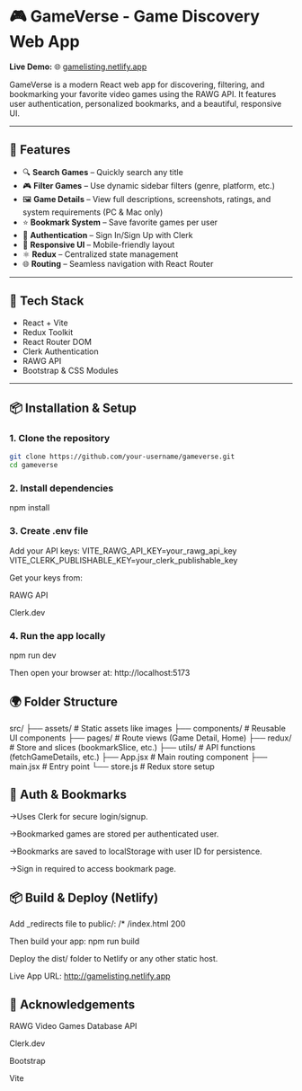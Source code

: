 # 🎮 GameVerse - Game Discovery Web App

**Live Demo:** 🌐 [gamelisting.netlify.app](http://gamelisting.netlify.app)

GameVerse is a modern React web app for discovering, filtering, and bookmarking your favorite video games using the RAWG API. It features user authentication, personalized bookmarks, and a beautiful, responsive UI.

---

## 🚀 Features

- 🔍 **Search Games** – Quickly search any title
- 🎮 **Filter Games** – Use dynamic sidebar filters (genre, platform, etc.)
- 🖼️ **Game Details** – View full descriptions, screenshots, ratings, and system requirements (PC & Mac only)
- ⭐ **Bookmark System** – Save favorite games per user
- 🔐 **Authentication** – Sign In/Sign Up with Clerk
- 📱 **Responsive UI** – Mobile-friendly layout
- ⚛️ **Redux** – Centralized state management
- 🌐 **Routing** – Seamless navigation with React Router

---

## 🧰 Tech Stack

- React + Vite
- Redux Toolkit
- React Router DOM
- Clerk Authentication
- RAWG API
- Bootstrap & CSS Modules

---

## 📦 Installation & Setup

### 1. Clone the repository

```bash
git clone https://github.com/your-username/gameverse.git
cd gameverse

```
### 2. Install dependencies

npm install

### 3. Create .env file

Add your API keys:
VITE_RAWG_API_KEY=your_rawg_api_key
VITE_CLERK_PUBLISHABLE_KEY=your_clerk_publishable_key

Get your keys from:

RAWG API

Clerk.dev

### 4. Run the app locally

npm run dev

Then open your browser at: http://localhost:5173

## 🌍 Folder Structure

src/
├── assets/              # Static assets like images
├── components/          # Reusable UI components
├── pages/               # Route views (Game Detail, Home)
├── redux/               # Store and slices (bookmarkSlice, etc.)
├── utils/               # API functions (fetchGameDetails, etc.)
├── App.jsx              # Main routing component
├── main.jsx             # Entry point
└── store.js             # Redux store setup

## 🔐 Auth & Bookmarks
->Uses Clerk for secure login/signup.

->Bookmarked games are stored per authenticated user.

->Bookmarks are saved to localStorage with user ID for persistence.

->Sign in required to access bookmark page.

## 📦 Build & Deploy (Netlify)
Add _redirects file to public/:
/*    /index.html   200

Then build your app: npm run build

Deploy the dist/ folder to Netlify or any other static host.

Live App URL: http://gamelisting.netlify.app


## 🙌 Acknowledgements
RAWG Video Games Database API

Clerk.dev

Bootstrap

Vite



